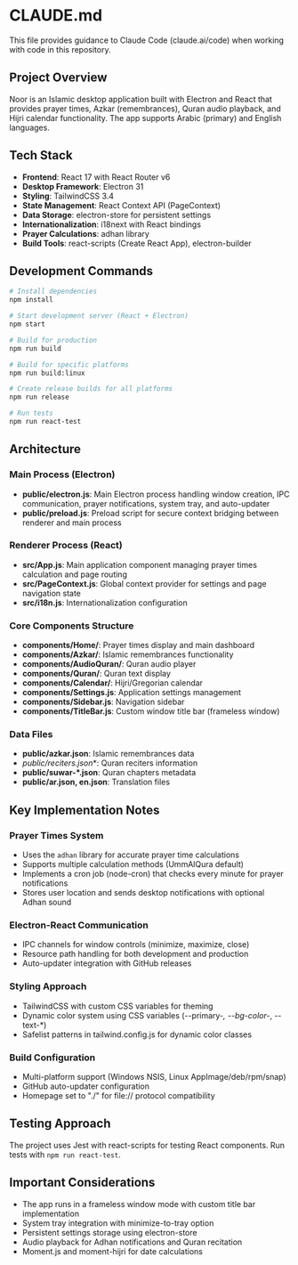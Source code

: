 # CLAUDE.md

This file provides guidance to Claude Code (claude.ai/code) when working with code in this repository.

## Project Overview

Noor is an Islamic desktop application built with Electron and React that provides prayer times, Azkar (remembrances), Quran audio playback, and Hijri calendar functionality. The app supports Arabic (primary) and English languages.

## Tech Stack

- **Frontend**: React 17 with React Router v6
- **Desktop Framework**: Electron 31
- **Styling**: TailwindCSS 3.4
- **State Management**: React Context API (PageContext)
- **Data Storage**: electron-store for persistent settings
- **Internationalization**: i18next with React bindings
- **Prayer Calculations**: adhan library
- **Build Tools**: react-scripts (Create React App), electron-builder

## Development Commands

```bash
# Install dependencies
npm install

# Start development server (React + Electron)
npm start

# Build for production
npm run build

# Build for specific platforms
npm run build:linux

# Create release builds for all platforms
npm run release

# Run tests
npm run react-test
```

## Architecture

### Main Process (Electron)
- **public/electron.js**: Main Electron process handling window creation, IPC communication, prayer notifications, system tray, and auto-updater
- **public/preload.js**: Preload script for secure context bridging between renderer and main process

### Renderer Process (React)
- **src/App.js**: Main application component managing prayer times calculation and page routing
- **src/PageContext.js**: Global context provider for settings and page navigation state
- **src/i18n.js**: Internationalization configuration

### Core Components Structure
- **components/Home/**: Prayer times display and main dashboard
- **components/Azkar/**: Islamic remembrances functionality
- **components/AudioQuran/**: Quran audio player
- **components/Quran/**: Quran text display
- **components/Calendar/**: Hijri/Gregorian calendar
- **components/Settings.js**: Application settings management
- **components/Sidebar.js**: Navigation sidebar
- **components/TitleBar.js**: Custom window title bar (frameless window)

### Data Files
- **public/azkar.json**: Islamic remembrances data
- **public/reciters*.json**: Quran reciters information
- **public/suwar-*.json**: Quran chapters metadata
- **public/ar.json, en.json**: Translation files

## Key Implementation Notes

### Prayer Times System
- Uses the `adhan` library for accurate prayer time calculations
- Supports multiple calculation methods (UmmAlQura default)
- Implements a cron job (node-cron) that checks every minute for prayer notifications
- Stores user location and sends desktop notifications with optional Adhan sound

### Electron-React Communication
- IPC channels for window controls (minimize, maximize, close)
- Resource path handling for both development and production
- Auto-updater integration with GitHub releases

### Styling Approach
- TailwindCSS with custom CSS variables for theming
- Dynamic color system using CSS variables (--primary-*, --bg-color-*, --text-*)
- Safelist patterns in tailwind.config.js for dynamic color classes

### Build Configuration
- Multi-platform support (Windows NSIS, Linux AppImage/deb/rpm/snap)
- GitHub auto-updater configuration
- Homepage set to "./" for file:// protocol compatibility

## Testing Approach

The project uses Jest with react-scripts for testing React components. Run tests with `npm run react-test`.

## Important Considerations

- The app runs in a frameless window mode with custom title bar implementation
- System tray integration with minimize-to-tray option
- Persistent settings storage using electron-store
- Audio playback for Adhan notifications and Quran recitation
- Moment.js and moment-hijri for date calculations